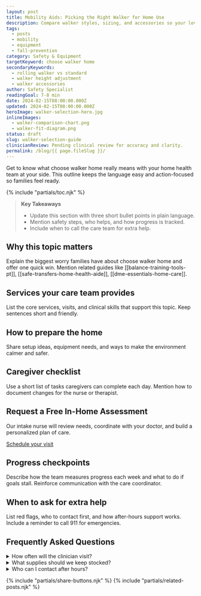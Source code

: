 ```yaml
---
layout: post
title: Mobility Aids: Picking the Right Walker for Home Use
description: Compare walker styles, sizing, and accessories so your loved one stays safe and independent.
tags:
  - posts
  - mobility
  - equipment
  - fall-prevention
category: Safety & Equipment
targetKeyword: choose walker home
secondaryKeywords:
  - rolling walker vs standard
  - walker height adjustment
  - walker accessories
author: Safety Specialist
readingGoal: 7-8 min
date: 2024-02-15T08:00:00.000Z
updated: 2024-02-15T08:00:00.000Z
heroImage: walker-selection-hero.jpg
inlineImages:
  - walker-comparison-chart.png
  - walker-fit-diagram.png
status: draft
slug: walker-selection-guide
clinicianReview: Pending clinical review for accuracy and clarity.
permalink: /blog/{{ page.fileSlug }}/
---
```

Get to know what choose walker home really means with your home health team at your side. This outline keeps the language easy and action-focused so families feel ready.

<!--more-->

{% include "partials/toc.njk" %}

> **Key Takeaways**
> - Update this section with three short bullet points in plain language.
> - Mention safety steps, who helps, and how progress is tracked.
> - Include when to call the care team for extra help.

## Why this topic matters
Explain the biggest worry families have about choose walker home and offer one quick win. Mention related guides like [[balance-training-tools-pt]], [[safe-transfers-home-health-aide]], [[dme-essentials-home-care]].

## Services your care team provides
List the core services, visits, and clinical skills that support this topic. Keep sentences short and friendly.

## How to prepare the home
Share setup ideas, equipment needs, and ways to make the environment calmer and safer.

## Caregiver checklist
Use a short list of tasks caregivers can complete each day. Mention how to document changes for the nurse or therapist.

<div class="cta-panel" role="complementary" aria-label="Free in-home assessment">
  <h2>Request a Free In-Home Assessment</h2>
  <p>Our intake nurse will review needs, coordinate with your doctor, and build a personalized plan of care.</p>
  <p><a class="button" href="/contact/">Schedule your visit</a></p>
</div>

## Progress checkpoints
Describe how the team measures progress each week and what to do if goals stall. Reinforce communication with the care coordinator.

## When to ask for extra help
List red flags, who to contact first, and how after-hours support works. Include a reminder to call 911 for emergencies.

## Frequently Asked Questions
<details>
  <summary>How often will the clinician visit?</summary>
  <p>Give a ballpark visit frequency and note that the care plan may change based on progress.</p>
</details>
<details>
  <summary>What supplies should we keep stocked?</summary>
  <p>List a few common items and explain how to request more through the agency or insurance.</p>
</details>
<details>
  <summary>Who can I contact after hours?</summary>
  <p>Explain the on-call nurse or therapist process and set expectations for emergency care.</p>
</details>

{% include "partials/share-buttons.njk" %}
{% include "partials/related-posts.njk" %}

